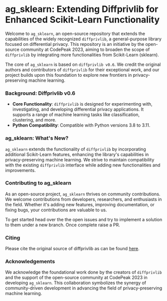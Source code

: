 # ag_sklearn: Extending Diffprivlib for Enhanced Scikit-Learn Functionality

Welcome to `ag_sklearn`, an open-source repository that extends the capabilities of the widely recognized `diffprivlib`, a general-purpose library focused on differential privacy. This repository is an initiative by the open-source community at CodePeak 2023, aiming to broaden the scope of `diffprivlib` by integrating more functionalities from Scikit-Learn (sklearn). 

The core of `ag_sklearn` is based on `diffprivlib v0.6`. We credit the original authors and contributors of `diffprivlib` for their exceptional work, and our project builds upon this foundation to explore new frontiers in privacy-preserving machine learning.

### Background: Diffprivlib v0.6
- **Core Functionality**: `diffprivlib` is designed for experimenting with, investigating, and developing differential privacy applications. It supports a range of machine learning tasks like classification, clustering, and more.
- **Python Compatibility**: Compatible with Python versions 3.8 to 3.11.

### ag_sklearn: What's New?
`ag_sklearn` extends the functionality of `diffprivlib` by incorporating additional Scikit-Learn features, enhancing the library's capabilities in privacy-preserving machine learning. We strive to maintain compatibility with the existing `diffprivlib` interface while adding new functionalities and improvements.

### Contributing to ag_sklearn
As an open-source project, `ag_sklearn` thrives on community contributions. We welcome contributions from developers, researchers, and enthusiasts in the field. Whether it's adding new features, improving documentation, or fixing bugs, your contributions are valuable to us.

To get started head over the the open issues and try to implement a solution to them under a new branch. Once complete raise a PR. 

### Citing 
Please cite the original source of diffprivlib as can be found [here](https://github.com/IBM/differential-privacy-library).

### Acknowledgements
We acknowledge the foundational work done by the creators of `diffprivlib` and the support of the open-source community at CodePeak 2023 in developing `ag_sklearn`. This collaboration symbolizes the synergy of community-driven development in advancing the field of privacy-preserving machine learning.
